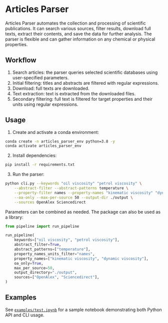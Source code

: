 # Articles Parser

Articles Parser automates the collection and processing of scientific publications. It can search various sources, filter results, download full texts, extract their contents, and save the data for further analysis. The parser is flexible and can gather information on any chemical or physical properties.

## Workflow

1. Search articles: the parser queries selected scientific databases using user-specified parameters.
2. Initial filtering: titles and abstracts are filtered with regular expressions.
3. Download: full texts are downloaded.
4. Text extraction: text is extracted from the downloaded files.
5. Secondary filtering: full text is filtered for target properties and their units using regular expressions.

## Usage

1. Create and activate a conda environment:

```bash
conda create -n articles_parser_env python=3.8 -y
conda activate articles_parser_env
```

2. Install dependencies:

```bash
pip install -r requirements.txt
```

3. Run the parser:

```bash
python cli.py --keywords "oil viscosity" "petrol viscosity" \
    --abstract-filter --abstract-patterns temperature \
    --property-filter names --property-names "kinematic viscosity" "dynamic viscosity" \
    --oa-only --max-per-source 50 --output-dir ./output \
    --sources OpenAlex Sciencedirect
```

Parameters can be combined as needed. The package can also be used as a library:

```python
from pipeline import run_pipeline

run_pipeline(
    keywords=["oil viscosity", "petrol viscosity"],
    abstract_filter=True,
    abstract_patterns=["temperature"],
    property_names_units_filter="names",
    property_names=["kinematic viscosity", "dynamic viscosity"],
    oa_only=True,
    max_per_source=50,
    output_directory="./output",
    sources=["OpenAlex", "Sciencedirect"],
)
```

## Examples

See [`examples/test.ipynb`](examples/test.ipynb) for a sample notebook demonstrating both Python API and CLI usage.

